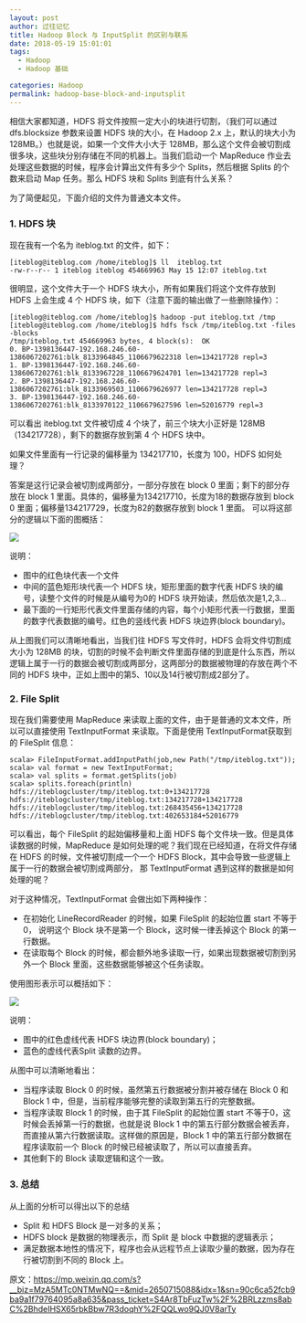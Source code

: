 ```yaml
---
layout: post
author: 过往记忆
title: Hadoop Block 与 InputSplit 的区别与联系
date: 2018-05-19 15:01:01
tags:
  - Hadoop
  - Hadoop 基础

categories: Hadoop
permalink: hadoop-base-block-and-inputsplit
---
```


相信大家都知道，HDFS 将文件按照一定大小的块进行切割，（我们可以通过 dfs.blocksize 参数来设置 HDFS 块的大小，在 Hadoop 2.x 上，默认的块大小为 128MB。）也就是说，如果一个文件大小大于 128MB，那么这个文件会被切割成很多块，这些块分别存储在不同的机器上。当我们启动一个 MapReduce 作业去处理这些数据的时候，程序会计算出文件有多少个 Splits，然后根据 Splits 的个数来启动 Map 任务。那么 HDFS 块和 Splits 到底有什么关系？

为了简便起见，下面介绍的文件为普通文本文件。

### 1. HDFS 块

现在我有一个名为 iteblog.txt 的文件，如下：
```
[iteblog@iteblog.com /home/iteblog]$ ll  iteblog.txt
-rw-r--r-- 1 iteblog iteblog 454669963 May 15 12:07 iteblog.txt
```
很明显，这个文件大于一个 HDFS 块大小，所有如果我们将这个文件存放到 HDFS 上会生成 4 个 HDFS 块，如下（注意下面的输出做了一些删除操作）：
```
[iteblog@iteblog.com /home/iteblog]$ hadoop -put iteblog.txt /tmp
[iteblog@iteblog.com /home/iteblog]$ hdfs fsck /tmp/iteblog.txt -files -blocks
/tmp/iteblog.txt 454669963 bytes, 4 block(s):  OK
0. BP-1398136447-192.168.246.60-1386067202761:blk_8133964845_1106679622318 len=134217728 repl=3
1. BP-1398136447-192.168.246.60-1386067202761:blk_8133967228_1106679624701 len=134217728 repl=3
2. BP-1398136447-192.168.246.60-1386067202761:blk_8133969503_1106679626977 len=134217728 repl=3
3. BP-1398136447-192.168.246.60-1386067202761:blk_8133970122_1106679627596 len=52016779 repl=3
```
可以看出 iteblog.txt 文件被切成 4 个块了，前三个块大小正好是 128MB（134217728），剩下的数据存放到第 4 个 HDFS 块中。

如果文件里面有一行记录的偏移量为 134217710，长度为 100，HDFS 如何处理？

答案是这行记录会被切割成两部分，一部分存放在 block 0 里面；剩下的部分存放在 block 1 里面。具体的，偏移量为134217710，长度为18的数据存放到 block 0 里面；偏移量134217729，长度为82的数据存放到 block 1 里面。 可以将这部分的逻辑以下面的图概括：

![](https://github.com/sjf0115/PubLearnNotes/blob/master/image/Hadoop/hadoop-base-block-and-inputsplit-1.png?raw=true)

说明：

- 图中的红色块代表一个文件
- 中间的蓝色矩形块代表一个 HDFS 块，矩形里面的数字代表 HDFS 块的编号，读整个文件的时候是从编号为0的 HDFS 块开始读，然后依次是1,2,3...
- 最下面的一行矩形代表文件里面存储的内容，每个小矩形代表一行数据，里面的数字代表数据的编号。红色的竖线代表 HDFS 块边界(block boundary)。

从上图我们可以清晰地看出，当我们往 HDFS 写文件时，HDFS 会将文件切割成大小为 128MB 的块，切割的时候不会判断文件里面存储的到底是什么东西，所以逻辑上属于一行的数据会被切割成两部分，这两部分的数据被物理的存放在两个不同的 HDFS 块中，正如上图中的第5、10以及14行被切割成2部分了。

### 2. File Split

现在我们需要使用 MapReduce 来读取上面的文件，由于是普通的文本文件，所以可以直接使用 TextInputFormat 来读取。下面是使用 TextInputFormat获取到的 FileSplit 信息：
```
scala> FileInputFormat.addInputPath(job,new Path("/tmp/iteblog.txt"));
scala> val format = new TextInputFormat;
scala> val splits = format.getSplits(job)
scala> splits.foreach(println)
hdfs://iteblogcluster/tmp/iteblog.txt:0+134217728
hdfs://iteblogcluster/tmp/iteblog.txt:134217728+134217728
hdfs://iteblogcluster/tmp/iteblog.txt:268435456+134217728
hdfs://iteblogcluster/tmp/iteblog.txt:402653184+52016779
```
可以看出，每个 FileSplit 的起始偏移量和上面 HDFS 每个文件块一致。但是具体读数据的时候，MapReduce 是如何处理的呢？我们现在已经知道，在将文件存储在 HDFS 的时候，文件被切割成一个一个 HDFS Block，其中会导致一些逻辑上属于一行的数据会被切割成两部分，
那 TextInputFormat 遇到这样的数据是如何处理的呢？

对于这种情况，TextInputFormat 会做出如下两种操作：
- 在初始化 LineRecordReader 的时候，如果 FileSplit 的起始位置 start 不等于0， 说明这个 Block 块不是第一个 Block，这时候一律丢掉这个 Block 的第一行数据。
- 在读取每个 Block 的时候，都会额外地多读取一行，如果出现数据被切割到另外一个 Block 里面，这些数据能够被这个任务读取。

使用图形表示可以概括如下：

![](https://github.com/sjf0115/PubLearnNotes/blob/master/image/Hadoop/hadoop-base-block-and-inputsplit-2.png?raw=true)

说明：
- 图中的红色虚线代表 HDFS 块边界(block boundary)；
- 蓝色的虚线代表Split 读数的边界。

从图中可以清晰地看出：
- 当程序读取 Block 0 的时候，虽然第五行数据被分割并被存储在 Block 0 和 Block 1 中，但是，当前程序能够完整的读取到第五行的完整数据。
- 当程序读取 Block 1 的时候，由于其 FileSplit 的起始位置 start 不等于0，这时候会丢掉第一行的数据，也就是说 Block 1 中的第五行部分数据会被丢弃，而直接从第六行数据读取。这样做的原因是，Block 1 中的第五行部分数据在程序读取前一个 Block 的时候已经被读取了，所以可以直接丢弃。
- 其他剩下的 Block 读取逻辑和这个一致。

### 3. 总结

从上面的分析可以得出以下的总结
- Split 和 HDFS Block 是一对多的关系；
- HDFS block 是数据的物理表示，而 Split 是 block 中数据的逻辑表示；
- 满足数据本地性的情况下，程序也会从远程节点上读取少量的数据，因为存在行被切割到不同的 Block 上。

原文：https://mp.weixin.qq.com/s?__biz=MzA5MTc0NTMwNQ==&mid=2650715088&idx=1&sn=90c6ca52fcb9ba9a1f79764095a8a635&pass_ticket=S4Ar8TbFuzTw%2F%2BRLzzms8abC%2BhdeIHSX65rbkBbw7R3doqhY%2FQQLwo9QJ0V8arTy
